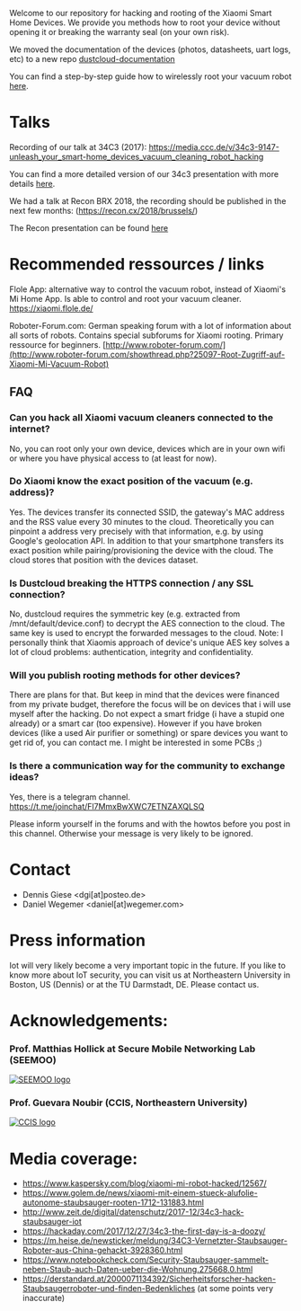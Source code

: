 Welcome to our repository for hacking and rooting of the Xiaomi Smart Home Devices. We provide you methods how to root your device without opening it or breaking the warranty seal (on your own risk).

We moved the documentation of the devices (photos, datasheets, uart logs, etc) to a new repo [dustcloud-documentation](https://github.com/dgiese/dustcloud-documentation)


You can find a step-by-step guide how to wirelessly root your vacuum robot [here](https://github.com/dgiese/dustcloud/blob/master/devices/xiaomi.vacuum/UPDATE-howto.md).

# Talks

Recording of our talk at 34C3 (2017): https://media.ccc.de/v/34c3-9147-unleash_your_smart-home_devices_vacuum_cleaning_robot_hacking

You can find a more detailed version of our 34c3 presentation with more details [here](https://github.com/dgiese/dustcloud/raw/master/presentations/34c3-2017/34c3_Staubi-current_split_animation.pdf).


We had a talk at Recon BRX 2018, the recording should be published in the next few months: (https://recon.cx/2018/brussels/)

The Recon presentation can be found [here](https://github.com/dgiese/dustcloud/raw/master/presentations/Recon-BRX2018/recon_brx_2018-final-split.pdf)

# Recommended ressources / links

Flole App: alternative way to control the vacuum robot, instead of Xiaomi's Mi Home App. Is able to control and root your vacuum cleaner.
https://xiaomi.flole.de/

Roboter-Forum.com: German speaking forum with a lot of information about all sorts of robots. Contains special subforums for Xiaomi rooting. Primary ressource for beginners.
[http://www.roboter-forum.com/](http://www.roboter-forum.com/showthread.php?25097-Root-Zugriff-auf-Xiaomi-Mi-Vacuum-Robot)

## FAQ
### Can you hack all Xiaomi vacuum cleaners connected to the internet?
No, you can root only your own device, devices which are in your own wifi or where you have physical access to (at least for now).
### Do Xiaomi know the exact position of the vacuum (e.g. address)?
Yes. The devices transfer its connected SSID, the gateway's MAC address and the RSS value every 30 minutes to the cloud. Theoretically you can pinpoint a address very precisely with that information, e.g. by using Google's geolocation API.
In addition to that your smartphone transfers its exact position while pairing/provisioning the device with the cloud. The cloud stores that position with the devices dataset.
### Is Dustcloud breaking the HTTPS connection / any SSL connection?
No, dustcloud requires the symmetric key (e.g. extracted from /mnt/default/device.conf) to decrypt the AES connection to the cloud. The same key is used to encrypt the forwarded messages to the cloud.
Note: I personally think that Xiaomis approach of device's unique AES key solves a lot of cloud problems: authentication, integrity and confidentiality.
### Will you publish rooting methods for other devices?
There are plans for that. But keep in mind that the devices were financed from my private budget, therefore the focus will be on devices that i will use myself after the hacking. Do not expect a smart fridge (i have a stupid one already) or a smart car (too expensive). However if you have broken devices (like a used Air purifier or something) or spare devices you want to get rid of, you can contact me. I might be interested in some PCBs ;)
### Is there a communication way for the community to exchange ideas?
Yes, there is a telegram channel. https://t.me/joinchat/Fl7MmxBwXWC7ETNZAXQLSQ

Please inform yourself in the forums and with the howtos before you post in this channel. Otherwise your message is very likely to be ignored.

# Contact
* Dennis Giese <dgi[at]posteo.de>
* Daniel Wegemer <daniel[at]wegemer.com>

# Press information

Iot will very likely become a very important topic in the future. 
If you like to know more about IoT security, you can visit us at Northeastern University in Boston, US (Dennis) or at the TU Darmstadt, DE. Please contact us.

# Acknowledgements:
### Prof. Matthias Hollick at Secure Mobile Networking Lab (SEEMOO)
<a href="https://www.seemoo.tu-darmstadt.de">![SEEMOO logo](https://github.com/dgiese/dustcloud/raw/master/gfx/seemoo.png)</a>
### Prof. Guevara Noubir (CCIS, Northeastern University)
<a href="http://www.ccs.neu.edu/home/noubir/Home.html">![CCIS logo](https://github.com/dgiese/dustcloud/raw/master/gfx/CCISLogo_S_gR.png)</a>
# Media coverage:
* https://www.kaspersky.com/blog/xiaomi-mi-robot-hacked/12567/
* https://www.golem.de/news/xiaomi-mit-einem-stueck-alufolie-autonome-staubsauger-rooten-1712-131883.html
* http://www.zeit.de/digital/datenschutz/2017-12/34c3-hack-staubsauger-iot
* https://hackaday.com/2017/12/27/34c3-the-first-day-is-a-doozy/
* https://m.heise.de/newsticker/meldung/34C3-Vernetzter-Staubsauger-Roboter-aus-China-gehackt-3928360.html
* https://www.notebookcheck.com/Security-Staubsauger-sammelt-neben-Staub-auch-Daten-ueber-die-Wohnung.275668.0.html
* https://derstandard.at/2000071134392/Sicherheitsforscher-hacken-Staubsaugerroboter-und-finden-Bedenkliches (at some points very inaccurate)
